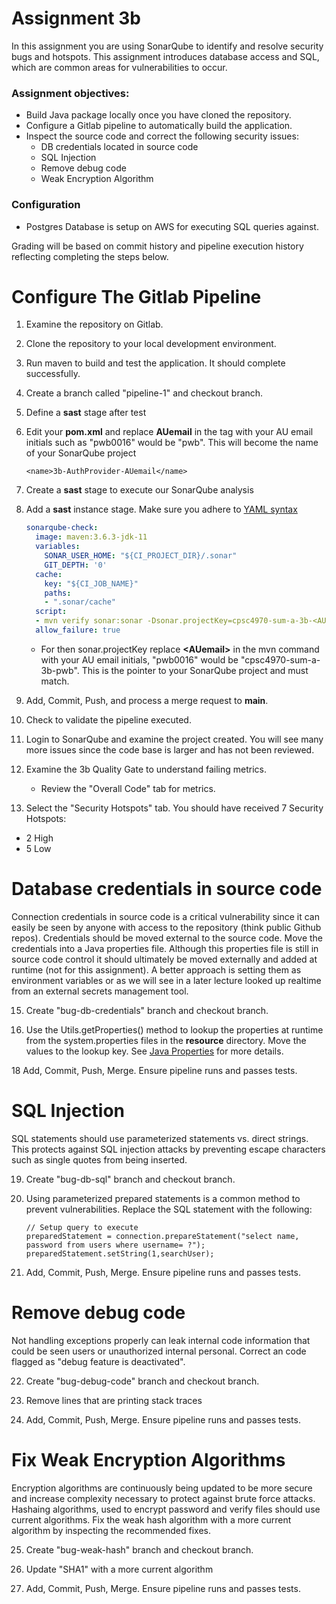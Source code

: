 # Assignment 3b

In this assignment you are using SonarQube to identify and resolve security bugs and hotspots.  This assignment introduces database access and SQL, which are common areas for vulnerabilities to occur.

### Assignment objectives:
- Build Java package locally once you have cloned the repository.
- Configure a Gitlab pipeline to automatically build the application.
- Inspect the source code and correct the following security issues:
   - DB credentials located in source code
   - SQL Injection
   - Remove debug code
   - Weak Encryption Algorithm

### Configuration
- Postgres Database is setup on AWS for executing SQL queries against.


Grading will be based on commit history and pipeline execution history reflecting completing the steps below.

# Configure The Gitlab Pipeline

1. Examine the repository on Gitlab.  


2. Clone the repository to your local development environment.


3. Run maven to build and test the application.  It should complete successfully.


4. Create a branch called "pipeline-1" and checkout branch.


5. Define a **sast** stage after test


7. Edit your **pom.xml** and replace **AUemail** in the <name> tag with your AU email initials such as "pwb0016" would be "pwb".  This will become the name of your SonarQube project
    ```
    <name>3b-AuthProvider-AUemail</name>
    ```

8. Create a **sast** stage to execute our SonarQube analysis


9. Add a **sast** instance stage.  Make sure you adhere to [YAML syntax](https://docs.ansible.com/ansible/latest/reference_appendices/YAMLSyntax.html)
    ```yaml
    sonarqube-check:
      image: maven:3.6.3-jdk-11
      variables:
        SONAR_USER_HOME: "${CI_PROJECT_DIR}/.sonar"
        GIT_DEPTH: '0'
      cache:
        key: "${CI_JOB_NAME}"
        paths:
        - ".sonar/cache"
      script:
      - mvn verify sonar:sonar -Dsonar.projectKey=cpsc4970-sum-a-3b-<AUemail>  -Dsonar.qualitygate.wait=true
      allow_failure: true
    ```
    - For then sonar.projectKey replace **\<AUemail\>** in the mvn command with your AU email initials, "pwb0016" would be "cpsc4970-sum-a-3b-pwb".  This is the pointer to your SonarQube project and must match.


10. Add, Commit, Push, and process a merge request to **main**.


11. Check to validate the pipeline executed.  


12. Login to SonarQube and examine the project created. You will see many more issues since the code base is larger and has not been reviewed.


13. Examine the 3b Quality Gate to understand failing metrics.

    - Review the "Overall Code" tab for metrics.


14. Select the "Security Hotspots" tab.  You should have received 7 Security Hotspots:

- 2 High
- 5 Low
     

# Database credentials in source code

Connection credentials in source code is a critical vulnerability since it can easily be seen by anyone with access to the repository (think public Github repos).  Credentials should be moved external to the source code.  Move the credentials into a Java properties file.  Although this properties file is still in source code control it should ultimately be moved externally and added at runtime (not for this assignment).  A better approach is setting them as environment variables or as we will see in a later lecture looked up realtime from an external secrets management tool.

15. Create "bug-db-credentials" branch and checkout branch.

16. Use the Utils.getProperties() method to lookup the properties at runtime from the system.properties files in the **resource** directory.  Move the values to the lookup key.  See [Java Properties](https://docs.oracle.com/javase/tutorial/essential/environment/properties.html) for more details.


18  Add, Commit, Push, Merge.  Ensure pipeline runs and passes tests.

# SQL Injection

SQL statements should use parameterized statements vs. direct strings.  This protects against SQL injection attacks by preventing escape characters such as single quotes from being inserted.  

19. Create "bug-db-sql" branch and checkout branch.

20. Using parameterized prepared statements is a common method to prevent vulnerabilities.  Replace the SQL statement with the following:

    ```
    // Setup query to execute
    preparedStatement = connection.prepareStatement("select name, password from users where username= ?");
    preparedStatement.setString(1,searchUser);
    ```

21.  Add, Commit, Push, Merge.  Ensure pipeline runs and passes tests.

# Remove debug code

Not handling exceptions properly can leak internal code information that could be seen users or unauthorized internal personal.  Correct an code flagged as "debug feature is deactivated".

22. Create "bug-debug-code" branch and checkout branch.


23. Remove lines that are printing stack traces

24. Add, Commit, Push, Merge.  Ensure pipeline runs and passes tests.


# Fix Weak Encryption Algorithms

Encryption algorithms are continuously being updated to be more secure and increase complexity necessary to protect against brute force attacks. Hashaing algorithms, used to encrypt password and verify files should use current algorithms.  Fix the weak hash algorithm with a more current algorithm by inspecting the recommended fixes.

25. Create "bug-weak-hash" branch and checkout branch.


26. Update "SHA1" with a more current algorithm


27.  Add, Commit, Push, Merge.  Ensure pipeline runs and passes tests.
